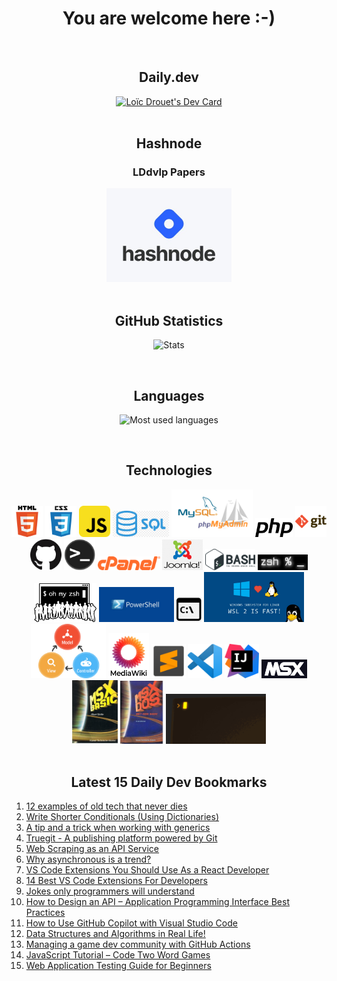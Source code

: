 <h1 align="center"> You are welcome here :-)</h1>

<br />

<div align="center">
    <h2>Daily.dev</h2>    
    <a href="https://app.daily.dev/LDdvlp">
        <img
            src="https://api.daily.dev/devcards/6a2db644d7b342d5924aa8a261fc3c97.png?r=d2h" width="400"
            alt="Loïc Drouet's Dev Card" 
        />
    </a>
</div>

<br />

<div align="center">
    <h2>Hashnode</h2>
    <h3>LDdvlp Papers</h3>
    <a href="https://lddvlp.hashnode.dev/">
        <img 
            src="/images/00-hashnode-logo.jfif" 
            width="200" alt="LDdvlp Papers" 
        />
    </a>
</div>

<br />

<div align="center">
    <h2>GitHub Statistics</h2>
    
![Stats](https://github-readme-stats.vercel.app/api?username=lddvlp&show_icons=true&theme=radical&count_private=true)

</div>

<br />

<div align="center">
    <h2>Languages</h2>

![Most used languages](https://github-readme-stats.vercel.app/api/top-langs/?username=lddvlp)

</div>

<br />

<div align="center">
    <h2>Technologies</h2>

<!-- Image #01    -->
<img alt="HTML5" width="50px" src="https://raw.githubusercontent.com/github/explore/80688e429a7d4ef2fca1e82350fe8e3517d3494d/topics/html/html.png" />

<!-- Image #02    -->
<img alt="CSS3" width="50px" src="https://raw.githubusercontent.com/github/explore/80688e429a7d4ef2fca1e82350fe8e3517d3494d/topics/css/css.png" />

<!-- Image #03    -->
<img alt="JavaScript" width="50px"   src="/images/03-javascript-logo.png" />

<!-- Image #04    -->
<img alt="SQL" width="90px" src="/images/04-sql-logo.jpg" />

<!-- Image #05    -->
<img alt="phpMyAdmin-MySQL" width="130px" src="/images/05-phpmyadmin-mysql-logo.png" />

<!-- Image #06    -->
<img alt="PHP" width="60px" src="/images/06-php-logo-alt.png" />

<!-- Image #07    -->
<img alt="Git" width="50px" src="https://raw.githubusercontent.com/github/explore/80688e429a7d4ef2fca1e82350fe8e3517d3494d/topics/git/git.png" />

<!-- Image #08    -->
<img alt="GitHub" width="50px" src="https://raw.githubusercontent.com/github/explore/78df643247d429f6cc873026c0622819ad797942/topics/github/github.png" />

<!-- Image #09    -->
<img alt="Shell" width="50px" src="https://raw.githubusercontent.com/github/explore/80688e429a7d4ef2fca1e82350fe8e3517d3494d/topics/terminal/terminal.png" />

<!-- Image #10    -->
<img alt="cPanel" width="100px" src="/images/10-cpanel-logo.png" />

<!-- Image #11    -->
<img alt="Joomla!" width="65px" src="/images/11-joomla-logo.png" />

<!-- Image #12    -->
<img alt="Bash" width="80px" src="/images/12-bash-logo.png" />

<!-- Image #13    -->
<img alt="Zsh" width="80px" src="/images/13-zsh-logo.gif" />

<!-- Image #14    -->
<img alt="Oh My Zsh" width="100px" src="/images/14-oh_my_zsh-logo.png" />

<!-- Image #15    -->
<img alt="PowerShell" width="120px" src="/images/15-powershell-logo.jpg" />

<!-- Image #16    -->
<img alt="cmd" width="40px" src="/images/16-cmd-logo.png" />

<!-- Image #17    -->
<img alt="WSL2" width="160px" src="/images/17-wsl2-logo.jpg" />

<!-- Image #18    -->
<img alt="MVC" width="120px" src="/images/18-mvc-logo.jpg" />

<!-- Image #19    -->
<img alt="MediaWiki" width="65px" src="/images/19-mediawiki-logo.png" />

<!-- Image #90    -->
<img alt="Sublime Text" width="55px" src="/images/90-sublime_text-logo.png" />

<!-- Image #91    -->
<img alt="VS Code" width="55px" src="/images/91-vs_code-logo.png" />

<!-- Image #92    -->
<img alt="IntelliJ IDEA" width="55px" src="/images/92-intellij_idea.png" />

<!-- Image #95   -->
<img alt="MSX" width="73px" src="/images/95-msx-logo.png" />

<!-- Image #96    -->
<img alt="MSX-BASIC" width="73px" src="/images/96-msx_ basic-logo.jfif" />

<!-- Image #97    -->
<img alt="MSX-DOS" width="69px" src="/images/97-msx_dos-logo.jpg" />

<!-- Image #99    -->
<img alt="Amber Terminal" width="160px" src="/images/98-amber_terminal.gif" />

</div>

<br />

<div align="center">
    <h2>Latest 15 Daily Dev Bookmarks</h2>
</div>

<!-- daily.dev BOOKMARKS:START -->
1. [12 examples of old tech that never dies](https://app.daily.dev/posts/H_yeH-58m?utm_source=rss&utm_medium=bookmarks&utm_campaign=Yaq6rDv_C)
2. [Write Shorter Conditionals &lpar;Using Dictionaries&rpar;](https://app.daily.dev/posts/e6lpAi_gk?utm_source=rss&utm_medium=bookmarks&utm_campaign=Yaq6rDv_C)
3. [A tip and a trick when working with generics](https://app.daily.dev/posts/qunfnkJb9?utm_source=rss&utm_medium=bookmarks&utm_campaign=Yaq6rDv_C)
4. [Truegit - A publishing platform powered by Git](https://app.daily.dev/posts/wEwT86dhb?utm_source=rss&utm_medium=bookmarks&utm_campaign=Yaq6rDv_C)
5. [Web Scraping as an API Service](https://app.daily.dev/posts/fzEaivo4i?utm_source=rss&utm_medium=bookmarks&utm_campaign=Yaq6rDv_C)
6. [Why asynchronous is a trend?](https://app.daily.dev/posts/BQVJU2F8B?utm_source=rss&utm_medium=bookmarks&utm_campaign=Yaq6rDv_C)
7. [VS Code Extensions You Should Use As a React Developer](https://app.daily.dev/posts/mpWuAnhos?utm_source=rss&utm_medium=bookmarks&utm_campaign=Yaq6rDv_C)
8. [14 Best VS Code Extensions For Developers](https://app.daily.dev/posts/rmS3dADOQ?utm_source=rss&utm_medium=bookmarks&utm_campaign=Yaq6rDv_C)
9. [Jokes only programmers will understand](https://app.daily.dev/posts/lGWoewTuG?utm_source=rss&utm_medium=bookmarks&utm_campaign=Yaq6rDv_C)
10. [How to Design an API – Application Programming Interface Best Practices](https://app.daily.dev/posts/tqFoyE6tf?utm_source=rss&utm_medium=bookmarks&utm_campaign=Yaq6rDv_C)
11. [How to Use GitHub Copilot with Visual Studio Code](https://app.daily.dev/posts/-8nHudUbT?utm_source=rss&utm_medium=bookmarks&utm_campaign=Yaq6rDv_C)
12. [Data Structures and Algorithms in Real Life!](https://app.daily.dev/posts/5lPNkGCQx?utm_source=rss&utm_medium=bookmarks&utm_campaign=Yaq6rDv_C)
13. [Managing a game dev community with GitHub Actions](https://app.daily.dev/posts/-rYsqoZYq?utm_source=rss&utm_medium=bookmarks&utm_campaign=Yaq6rDv_C)
14. [JavaScript Tutorial – Code Two Word Games](https://app.daily.dev/posts/vh_vbzYSq?utm_source=rss&utm_medium=bookmarks&utm_campaign=Yaq6rDv_C)
15. [Web Application Testing Guide for Beginners](https://app.daily.dev/posts/M1G3r3NRH?utm_source=rss&utm_medium=bookmarks&utm_campaign=Yaq6rDv_C)

<!-- daily.dev BOOKMARKS:END -->
